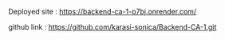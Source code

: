 Deployed site : https://backend-ca-1-p7bj.onrender.com/

github link : https://github.com/karasi-sonica/Backend-CA-1.git